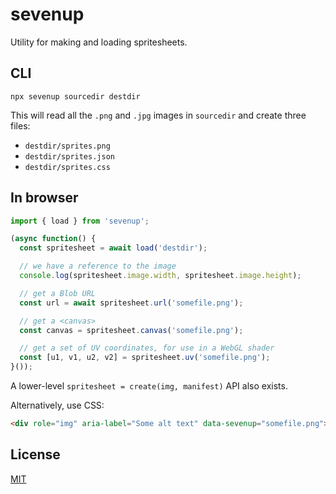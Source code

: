 
# sevenup

Utility for making and loading spritesheets.

## CLI

```
npx sevenup sourcedir destdir
```

This will read all the `.png` and `.jpg` images in `sourcedir` and create three files:


* `destdir/sprites.png`
* `destdir/sprites.json`
* `destdir/sprites.css`


## In browser

```js
import { load } from 'sevenup';

(async function() {
  const spritesheet = await load('destdir');

  // we have a reference to the image
  console.log(spritesheet.image.width, spritesheet.image.height);

  // get a Blob URL
  const url = await spritesheet.url('somefile.png');

  // get a <canvas>
  const canvas = spritesheet.canvas('somefile.png');

  // get a set of UV coordinates, for use in a WebGL shader
  const [u1, v1, u2, v2] = spritesheet.uv('somefile.png');
}());
```

A lower-level `spritesheet = create(img, manifest)` API also exists.

Alternatively, use CSS:

```html
<div role="img" aria-label="Some alt text" data-sevenup="somefile.png"></div>
```

## License

[MIT](LICENSE)
